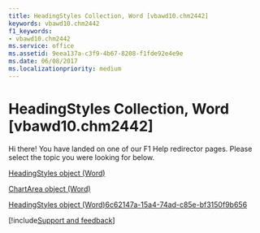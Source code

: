 ```yaml
---
title: HeadingStyles Collection, Word [vbawd10.chm2442]
keywords: vbawd10.chm2442
f1_keywords:
- vbawd10.chm2442
ms.service: office
ms.assetid: 9eea137a-c3f9-4b67-8208-f1fde92e4e9e
ms.date: 06/08/2017
ms.localizationpriority: medium
---
```



# HeadingStyles Collection, Word [vbawd10.chm2442]

Hi there! You have landed on one of our F1 Help redirector pages. Please select the topic you were looking for below.

[HeadingStyles object (Word)](https://msdn.microsoft.com/library/be882a12-1264-8f7e-415b-b8bcbf28e703%28Office.15%29.aspx)

[ChartArea object (Word)](https://msdn.microsoft.com/library/7b3384df-f331-033d-4dfa-ee2ff26111c6%28Office.15%29.aspx)

[HeadingStyles object (Word)6c62147a-15a4-74ad-c85e-bf3150f9b656](https://msdn.microsoft.com/library/6c62147a-15a4-74ad-c85e-bf3150f9b656%28Office.15%29.aspx)

[!include[Support and feedback](~/includes/feedback-boilerplate.md)]